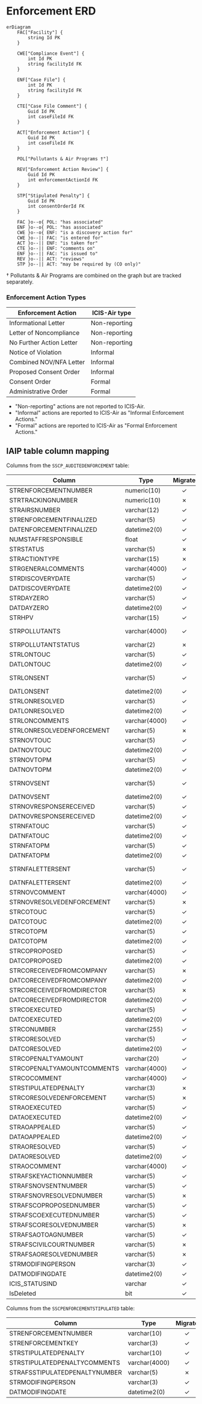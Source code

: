 # Enforcement ERD

```mermaid
erDiagram
    FAC["Facility"] {
        string Id PK
    }

    CWE["Compliance Event"] {
        int Id PK
        string facilityId FK
    }

    ENF["Case File"] {
        int Id PK
        string facilityId FK
    }

    CTE["Case File Comment"] {
        Guid Id PK
        int caseFileId FK
    }

    ACT["Enforcement Action"] {
        Guid Id PK
        int caseFileId FK
    }

    POL["Pollutants & Air Programs †"]

    REV["Enforcement Action Review"] {
        Guid Id PK
        int enforcementActionId FK
    }

    STP["Stipulated Penalty"] {
        Guid Id PK
        int consentOrderId FK
    }

    FAC }o--o{ POL: "has associated"
    ENF }o--o{ POL: "has associated"
    CWE }o--o{ ENF: "is a discovery action for"
    CWE }o--|| FAC: "is entered for"
    ACT }o--|| ENF: "is taken for"
    CTE }o--|| ENF: "comments on"
    ENF }o--|| FAC: "is issued to"
    REV }o--|| ACT: "reviews"
    STP }o--|| ACT: "may be required by (CO only)"
```

† Pollutants & Air Programs are combined on the graph but are tracked separately.

### Enforcement Action Types

| Enforcement Action       | ICIS-Air type |
|--------------------------|---------------|
| Informational Letter     | Non-reporting |
| Letter of Noncompliance  | Non-reporting |
| No Further Action Letter | Non-reporting |
| Notice of Violation      | Informal      |
| Combined NOV/NFA Letter  | Informal      |
| Proposed Consent Order   | Informal      |
| Consent Order            | Formal        |
| Administrative Order     | Formal        |

* "Non-reporting" actions are not reported to ICIS-Air.
* "Informal" actions are reported to ICIS-Air as "Informal Enforcement Actions."
* "Formal" actions are reported to ICIS-Air as "Formal Enforcement Actions."

## IAIP table column mapping

Columns from the `SSCP_AUDITEDENFORCEMENT` table:

| Column                     | Type          | Migrate | Case File               | Enforcement Action          | Action Review     |
|----------------------------|---------------|:-------:|-------------------------|-----------------------------|-------------------|
| STRENFORCEMENTNUMBER       | numeric(10)   |    ✓    | Id                      | CaseFile                    |                   |
| STRTRACKINGNUMBER          | numeric(10)   |    ✗    |                         |                             |                   |
| STRAIRSNUMBER              | varchar(12)   |    ✓    | FacilityId              |                             |                   |
| STRENFORCEMENTFINALIZED    | varchar(5)    |    ✓    | IsClosed, Status        |                             |                   |
| DATENFORCEMENTFINALIZED    | datetime2(0)  |    ✓    | ClosedDate              |                             |                   |
| NUMSTAFFRESPONSIBLE        | float         |    ✓    | ResponsibleStaff        | ResponsibleStaff            |                   |
| STRSTATUS                  | varchar(5)    |    ✗    |                         |                             |                   |
| STRACTIONTYPE              | varchar(15)   |    ✗    |                         |                             |                   |
| STRGENERALCOMMENTS         | varchar(4000) |    ✓    | Notes                   |                             |                   |
| STRDISCOVERYDATE           | varchar(5)    |    ✓    | DiscoveryDate           |                             |                   |
| DATDISCOVERYDATE           | datetime2(0)  |    ✓    | DiscoveryDate           |                             |                   |
| STRDAYZERO                 | varchar(5)    |    ✓    | DayZero                 |                             |                   |
| DATDAYZERO                 | datetime2(0)  |    ✓    | DayZero                 |                             |                   |
| STRHPV                     | varchar(15)   |    ✓    | ViolationTypeId         |                             |                   |
| STRPOLLUTANTS              | varchar(4000) |    ✓    | Pollutants, AirPrograms |                             |                   |
| STRPOLLUTANTSTATUS         | varchar(2)    |    ✗    |                         |                             |                   |
| STRLONTOUC                 | varchar(5)    |    ✓    |                         |                             | Status            |
| DATLONTOUC                 | datetime2(0)  |    ✓    |                         |                             | DateRequested     |
| STRLONSENT                 | varchar(5)    |    ✓    |                         | Approved, Issued            | Completed, Status |
| DATLONSENT                 | datetime2(0)  |    ✓    |                         | IssueDate                   | DateCompleted     |
| STRLONRESOLVED             | varchar(5)    |    ✓    | Status, IsClosed        |                             |                   |
| DATLONRESOLVED             | datetime2(0)  |    ✓    | ClosedDate              |                             |                   |
| STRLONCOMMENTS             | varchar(4000) |    ✓    |                         | Notes                       |                   |
| STRLONRESOLVEDENFORCEMENT  | varchar(5)    |    ✗    |                         |                             |                   |
| STRNOVTOUC                 | varchar(5)    |    ✓    |                         |                             | Status            |
| DATNOVTOUC                 | datetime2(0)  |    ✓    |                         |                             | DateRequested     |
| STRNOVTOPM                 | varchar(5)    |    ✓    |                         |                             | Status            |
| DATNOVTOPM                 | datetime2(0)  |    ✓    |                         |                             | DateRequested     |
| STRNOVSENT                 | varchar(5)    |    ✓    |                         | Approved, Issued            | Completed, Status |
| DATNOVSENT                 | datetime2(0)  |    ✓    |                         | IssueDate                   | DateCompleted     |
| STRNOVRESPONSERECEIVED     | varchar(5)    |    ✓    |                         | ResponseReceived            |                   |
| DATNOVRESPONSERECEIVED     | datetime2(0)  |    ✓    |                         | ResponseReceived            |                   |
| STRNFATOUC                 | varchar(5)    |    ✓    |                         |                             | Status            |
| DATNFATOUC                 | datetime2(0)  |    ✓    |                         |                             | DateRequested     |
| STRNFATOPM                 | varchar(5)    |    ✓    |                         |                             | Status            |
| DATNFATOPM                 | datetime2(0)  |    ✓    |                         |                             | DateRequested     |
| STRNFALETTERSENT           | varchar(5)    |    ✓    | Status                  | Approved, Issued            | Completed, Status |
| DATNFALETTERSENT           | datetime2(0)  |    ✓    |                         | IssueDate                   | DateCompleted     |
| STRNOVCOMMENT              | varchar(4000) |    ✓    |                         | Notes                       |                   |
| STRNOVRESOLVEDENFORCEMENT  | varchar(5)    |    ✗    |                         |                             |                   |
| STRCOTOUC                  | varchar(5)    |    ✓    |                         |                             | Status            |
| DATCOTOUC                  | datetime2(0)  |    ✓    |                         |                             | DateRequested     |
| STRCOTOPM                  | varchar(5)    |    ✓    |                         |                             | Status            |
| DATCOTOPM                  | datetime2(0)  |    ✓    |                         |                             | DateRequested     |
| STRCOPROPOSED              | varchar(5)    |    ✓    | Status                  |                             |                   |
| DATCOPROPOSED              | datetime2(0)  |    ✓    |                         | IssueDate                   |                   |
| STRCORECEIVEDFROMCOMPANY   | varchar(5)    |    ✗    |                         |                             |                   |
| DATCORECEIVEDFROMCOMPANY   | datetime2(0)  |    ✓    |                         | ReceivedFromFacility        |                   |
| STRCORECEIVEDFROMDIRECTOR  | varchar(5)    |    ✗    |                         |                             |                   |
| DATCORECEIVEDFROMDIRECTOR  | datetime2(0)  |    ✓    |                         | ReceivedFromDirectorsOffice |                   |
| STRCOEXECUTED              | varchar(5)    |    ✓    | Status                  |                             |                   |
| DATCOEXECUTED              | datetime2(0)  |    ✓    |                         | Executed                    |                   |
| STRCONUMBER                | varchar(255)  |    ✓    |                         | OrderNumber                 |                   |
| STRCORESOLVED              | varchar(5)    |    ✓    | Status                  |                             |                   |
| DATCORESOLVED              | datetime2(0)  |    ✓    |                         | OrderResolved               |                   |
| STRCOPENALTYAMOUNT         | varchar(20)   |    ✓    |                         | PenaltyAmount               |                   |
| STRCOPENALTYAMOUNTCOMMENTS | varchar(4000) |    ✓    |                         | PenaltyComment              |                   |
| STRCOCOMMENT               | varchar(4000) |    ✓    |                         | Notes                       |                   |
| STRSTIPULATEDPENALTY       | varchar(3)    |    ✗    |                         |                             |                   |
| STRCORESOLVEDENFORCEMENT   | varchar(5)    |    ✗    |                         |                             |                   |
| STRAOEXECUTED              | varchar(5)    |    ✓    | Status                  |                             |                   |
| DATAOEXECUTED              | datetime2(0)  |    ✓    |                         |                             |                   |
| STRAOAPPEALED              | varchar(5)    |    ✓    |                         |                             |                   |
| DATAOAPPEALED              | datetime2(0)  |    ✓    |                         |                             |                   |
| STRAORESOLVED              | varchar(5)    |    ✓    | Status                  |                             |                   |
| DATAORESOLVED              | datetime2(0)  |    ✓    |                         |                             |                   |
| STRAOCOMMENT               | varchar(4000) |    ✓    |                         | Notes                       |                   |
| STRAFSKEYACTIONNUMBER      | varchar(5)    |    ✓    | AfsKeyActionNumber      |                             |                   |
| STRAFSNOVSENTNUMBER        | varchar(5)    |    ✓    |                         | ActionNumber                |                   |
| STRAFSNOVRESOLVEDNUMBER    | varchar(5)    |    ✗    |                         |                             |                   |
| STRAFSCOPROPOSEDNUMBER     | varchar(5)    |    ✓    |                         | ActionNumber                |                   |
| STRAFSCOEXECUTEDNUMBER     | varchar(5)    |    ✓    |                         | ActionNumber                |                   |
| STRAFSCORESOLVEDNUMBER     | varchar(5)    |    ✗    |                         |                             |                   |
| STRAFSAOTOAGNUMBER         | varchar(5)    |    ✓    |                         | ActionNumber                |                   |
| STRAFSCIVILCOURTNUMBER     | varchar(5)    |    ✗    |                         |                             |                   |
| STRAFSAORESOLVEDNUMBER     | varchar(5)    |    ✗    |                         |                             |                   |
| STRMODIFINGPERSON          | varchar(3)    |    ✓    | UpdatedById             | UpdatedById                 |                   |
| DATMODIFINGDATE            | datetime2(0)  |    ✓    | UpdatedAt               | UpdatedAt                   |                   |
| ICIS_STATUSIND             | varchar       |    ✓    | DataExchangeStatus      | DataExchangeStatus          |                   |
| IsDeleted                  | bit           |    ✓    | IsDeleted               |                             |                   |

Columns from the `SSCPENFORCEMENTSTIPULATED` table:

| Column                        | Type          | Migrate | Destination              |
|-------------------------------|---------------|:-------:|--------------------------|
| STRENFORCEMENTNUMBER          | varchar(10)   |    ✓    | ConsentOrder             |
| STRENFORCEMENTKEY             | varchar(3)    |    ✓    | SortOrder                |
| STRSTIPULATEDPENALTY          | varchar(10)   |    ✓    | StipulatedPenaltyAmount  |
| STRSTIPULATEDPENALTYCOMMENTS  | varchar(4000) |    ✓    | StipulatedPenaltyComment |
| STRAFSSTIPULATEDPENALTYNUMBER | varchar(5)    |    ✗    |                          |
| STRMODIFINGPERSON             | varchar(3)    |    ✓    | UpdatedById              |
| DATMODIFINGDATE               | datetime2(0)  |    ✓    | UpdatedAt                |
